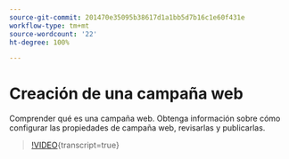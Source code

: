 ```yaml
---
source-git-commit: 201470e35095b38617d1a1bb5d7b16c1e60f431e
workflow-type: tm+mt
source-wordcount: '22'
ht-degree: 100%

---
```

# Creación de una campaña web

Comprender qué es una campaña web. Obtenga información sobre cómo configurar las propiedades de campaña web, revisarlas y publicarlas.

>[!VIDEO](https://video.tv.adobe.com/v/3449984/?quality=12&learn=on&captions=spa){transcript=true}
